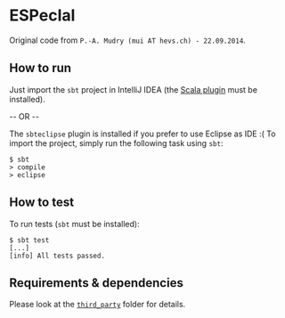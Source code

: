 # ESPecIal

Original code from `P.-A. Mudry (mui AT hevs.ch) - 22.09.2014`.

## How to run

Just import the `sbt` project in IntelliJ IDEA (the [Scala plugin](https://www.jetbrains.com/idea/features/scala.html) must be installed).

-- OR --

The `sbteclipse` plugin is installed if you prefer to use Eclipse as IDE :( To import the project, simply run the following task using `sbt`:

	$ sbt
	> compile
	> eclipse

## How to test

To run tests (`sbt` must be installed):

	$ sbt test
	[...]
	[info] All tests passed.

## Requirements & dependencies

Please look at the [`third_party`](https://github.com/metc/ScalaTest/tree/master/especial/third_party) folder for details.